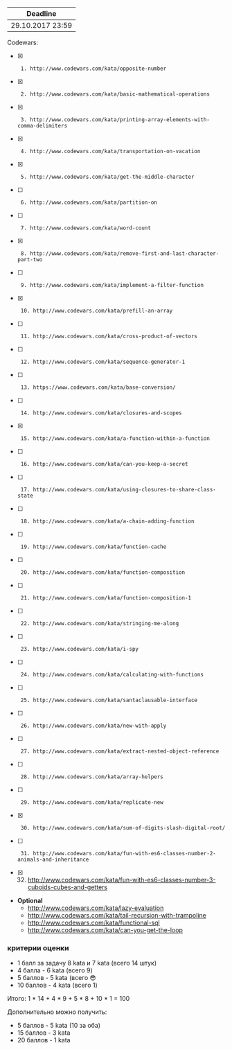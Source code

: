 Deadline         |
-----------------|
29.10.2017 23:59  |

Codewars:

 - [x]      1. http://www.codewars.com/kata/opposite-number
 - [x]      2. http://www.codewars.com/kata/basic-mathematical-operations
 - [x]      3. http://www.codewars.com/kata/printing-array-elements-with-comma-delimiters
 - [x]      4. http://www.codewars.com/kata/transportation-on-vacation
 - [x]      5. http://www.codewars.com/kata/get-the-middle-character
 - [ ]      6. http://www.codewars.com/kata/partition-on
 - [ ]      7. http://www.codewars.com/kata/word-count
 - [x]      8. http://www.codewars.com/kata/remove-first-and-last-character-part-two
 - [ ]      9. http://www.codewars.com/kata/implement-a-filter-function
 - [x]      10. http://www.codewars.com/kata/prefill-an-array
 - [ ]      11. http://www.codewars.com/kata/cross-product-of-vectors
 - [ ]      12. http://www.codewars.com/kata/sequence-generator-1
 - [ ]      13. https://www.codewars.com/kata/base-conversion/
 - [ ]      14. http://www.codewars.com/kata/closures-and-scopes
 - [x]      15. http://www.codewars.com/kata/a-function-within-a-function
 - [ ]      16. http://www.codewars.com/kata/can-you-keep-a-secret
 - [ ]      17. http://www.codewars.com/kata/using-closures-to-share-class-state
 - [ ]      18. http://www.codewars.com/kata/a-chain-adding-function
 - [ ]      19. http://www.codewars.com/kata/function-cache
 - [ ]      20. http://www.codewars.com/kata/function-composition
 - [ ]      21. http://www.codewars.com/kata/function-composition-1
 - [ ]      22. http://www.codewars.com/kata/stringing-me-along
 - [ ]      23. http://www.codewars.com/kata/i-spy
 - [ ]      24. http://www.codewars.com/kata/calculating-with-functions
 - [ ]      25. http://www.codewars.com/kata/santaclausable-interface
 - [ ]      26. http://www.codewars.com/kata/new-with-apply
 - [ ]      27. http://www.codewars.com/kata/extract-nested-object-reference
 - [ ]      28. http://www.codewars.com/kata/array-helpers
 - [ ]      29. http://www.codewars.com/kata/replicate-new
 - [x]      30. http://www.codewars.com/kata/sum-of-digits-slash-digital-root/
 - [ ]      31. http://www.codewars.com/kata/fun-with-es6-classes-number-2-animals-and-inheritance
 - [x]    32. http://www.codewars.com/kata/fun-with-es6-classes-number-3-cuboids-cubes-and-getters
     
  - __Optional__
     - http://www.codewars.com/kata/lazy-evaluation
     - http://www.codewars.com/kata/tail-recursion-with-trampoline
     - http://www.codewars.com/kata/functional-sql
     - http://www.codewars.com/kata/can-you-get-the-loop
  
  ### критерии оценки
*  1 балл за задачу 8 kata и 7 kata (всего 14 штук)
*  4 балла - 6 kata (всего 9)
*  5 баллов - 5 kata (всего :sunglasses:
*  10 баллов - 4 kata (всего 1)

Итого: 1 * 14 + 4 * 9 + 5 * 8 + 10 * 1 = 100

Дополнительно можно получить:
*  5 баллов - 5 kata (10 за оба)
*  15 баллов - 3 kata
*  20 баллов - 1 kata
